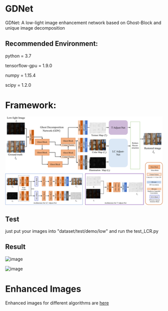 # GDNet
GDNet: A low-light image enhancement network based on Ghost-Block and unique image decomposition

## Recommended Environment:
 python = 3.7
 
 tensorflow-gpu = 1.9.0
 
 numpy = 1.15.4
 
 scipy = 1.2.0

# Framework:

![image](./__pycache__/Fig2.png)

## Test
just put your images into "dataset/test/demo/low" and run the test_LCR.py

## Result
![image](./__pycache__/Fig6.png)

![image](./__pycache__/Fig7.png)

# Enhanced Images
Enhanced images for different algorithms are [here](https://pan.baidu.com/s/17UvSI4k_Kq7xaknp2bEdaw?pwd=2vvd)
